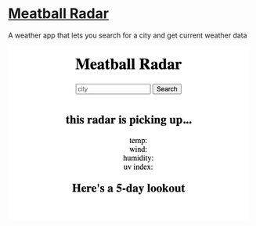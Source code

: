 # [Meatball Radar](https://maddnty.github.io/fuzzy-spork/)
A weather app that lets you search for a city and get current weather data

![Meatball Radar](./assets/images/meatball-radar.png)